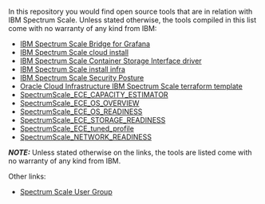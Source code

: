In this repository you would find open source tools that are in relation with IBM Spectrum Scale. Unless stated otherwise, the tools compiled in this list come with no warranty of any kind from IBM:

 - [IBM Spectrum Scale Bridge for Grafana](https://github.com/IBM/ibm-spectrum-scale-bridge-for-grafana)
 - [IBM Spectrum Scale cloud install](https://github.com/IBM/ibm-spectrum-scale-cloud-install)
 - [IBM Spectrum Scale Container Storage Interface driver](https://github.com/IBM/ibm-spectrum-scale-csi-driver)
 - [IBM Spectrum Scale install infra](https://github.com/IBM/ibm-spectrum-scale-install-infra)
 - [IBM Spectrum Scale Security Posture](https://github.com/IBM/IBM-Spectrum-Scale-Security-Posture)
 - [Oracle Cloud Infrastructure IBM Spectrum Scale terraform template](https://github.com/oracle-quickstart/oci-ibm-spectrum-scale)
 - [SpectrumScale_ECE_CAPACITY_ESTIMATOR](https://github.com/IBM/SpectrumScale_ECE_CAPACITY_ESTIMATOR)
 - [SpectrumScale_ECE_OS_OVERVIEW](https://github.com/IBM/SpectrumScale_ECE_OS_OVERVIEW)
 - [SpectrumScale_ECE_OS_READINESS](https://github.com/IBM/SpectrumScale_ECE_OS_READINESS)
 - [SpectrumScale_ECE_STORAGE_READINESS](https://github.com/IBM/SpectrumScale_ECE_STORAGE_READINESS)
 - [SpectrumScale_ECE_tuned_profile](https://github.com/IBM/SpectrumScale_ECE_tuned_profile)
 - [SpectrumScale_NETWORK_READINESS](https://github.com/IBM/SpectrumScale_NETWORK_READINESS)


 ***NOTE:*** Unless stated otherwise on the links, the tools are listed come with no warranty of any kind from IBM.
 
 Other links:
 
 - [Spectrum Scale User Group](https://www.spectrumscaleug.org/)
